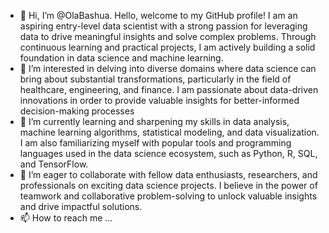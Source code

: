- 👋 Hi, I’m @OlaBashua. Hello, welcome to my GitHub profile! I am an aspiring entry-level data scientist with a strong passion for leveraging data to drive meaningful insights and solve complex problems. Through continuous learning and practical projects, I am actively building a solid foundation in data science and machine learning.
- 👀 I’m interested in delving into diverse domains where data science can bring about substantial transformations, particularly in the field of healthcare, engineering, and finance. I am passionate about data-driven innovations in order to provide valuable insights for better-informed decision-making processes
- 🌱 I’m currently learning and sharpening my skills in data analysis, machine learning algorithms, statistical modeling, and data visualization. I am also familiarizing myself with popular tools and programming languages used in the data science ecosystem, such as Python, R, SQL, and TensorFlow.
- 💞️ I’m eager to collaborate with fellow data enthusiasts, researchers, and professionals on exciting data science projects. I believe in the power of teamwork and collaborative problem-solving to unlock valuable insights and drive impactful solutions.
- 📫 How to reach me ...

<!---
OlaBashua/OlaBashua is a ✨ special ✨ repository because its `README.md` (this file) appears on your GitHub profile.
You can click the Preview link to take a look at your changes.
--->
